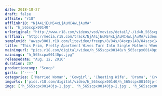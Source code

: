 ```yaml
---
date: 2018-10-27
draft: false
affsite: "r18"
afflinkr18: "NjA4LjEuMS4xLjAuMC4wLjAuMA"
url: "h_565scpx00140"
urloriginal: "http://www.r18.com/videos/vod/movies/detail/-/id=h_565scpx00140"
urlfinal: "http://media.r18.com/track/NjA4LjEuMS4xLjAuMC4wLjAuMA/videos/vod/movies/detail/-/id=h_565scpx00140"
samplevid: "awspv3001.r18.com/litevideo/freepv/8/84s/84scpx140/84scpx140_dmb_w.mp4"
title: "This Prim, Pretty Apartment Wives Turn Into Single Mothers When Their Husbands Get Transferred Away For Work! Nobody's Pumping Those Lonely Pussies - We've Heard That They're So Desperate They'll Ride Any Old Dick, But Is It True?"
mainimgurl: "pics.r18.com/digital/video/h_565scpx00140/h_565scpx00140ps.jpg"
mainimgs: "h_565scpx00140ps.jpg"
releasedate: "Aug. 12, 2016"
duration: 207
productioncomp: "Scoop"
girls: ['----']
categories: ['Married Woman', 'Cowgirl', 'Cheating Wife', 'Drama', 'Creampie', 'Hi-Def']
imgurls: ['pics.r18.com/digital/video/h_565scpx00140/h_565scpx00140jp-1.jpg', 'pics.r18.com/digital/video/h_565scpx00140/h_565scpx00140jp-2.jpg', 'pics.r18.com/digital/video/h_565scpx00140/h_565scpx00140jp-3.jpg', 'pics.r18.com/digital/video/h_565scpx00140/h_565scpx00140jp-4.jpg', 'pics.r18.com/digital/video/h_565scpx00140/h_565scpx00140jp-5.jpg', 'pics.r18.com/digital/video/h_565scpx00140/h_565scpx00140jp-6.jpg', 'pics.r18.com/digital/video/h_565scpx00140/h_565scpx00140jp-7.jpg', 'pics.r18.com/digital/video/h_565scpx00140/h_565scpx00140jp-8.jpg', 'pics.r18.com/digital/video/h_565scpx00140/h_565scpx00140jp-9.jpg', 'pics.r18.com/digital/video/h_565scpx00140/h_565scpx00140jp-10.jpg', 'pics.r18.com/digital/video/h_565scpx00140/h_565scpx00140jp-11.jpg', 'pics.r18.com/digital/video/h_565scpx00140/h_565scpx00140jp-12.jpg', 'pics.r18.com/digital/video/h_565scpx00140/h_565scpx00140jp-13.jpg', 'pics.r18.com/digital/video/h_565scpx00140/h_565scpx00140jp-14.jpg', 'pics.r18.com/digital/video/h_565scpx00140/h_565scpx00140jp-15.jpg', 'pics.r18.com/digital/video/h_565scpx00140/h_565scpx00140jp-16.jpg', 'pics.r18.com/digital/video/h_565scpx00140/h_565scpx00140jp-17.jpg', 'pics.r18.com/digital/video/h_565scpx00140/h_565scpx00140jp-18.jpg', 'pics.r18.com/digital/video/h_565scpx00140/h_565scpx00140jp-19.jpg', 'pics.r18.com/digital/video/h_565scpx00140/h_565scpx00140jp-20.jpg']
imgs: ['h_565scpx00140jp-1.jpg', 'h_565scpx00140jp-2.jpg', 'h_565scpx00140jp-3.jpg', 'h_565scpx00140jp-4.jpg', 'h_565scpx00140jp-5.jpg', 'h_565scpx00140jp-6.jpg', 'h_565scpx00140jp-7.jpg', 'h_565scpx00140jp-8.jpg', 'h_565scpx00140jp-9.jpg', 'h_565scpx00140jp-10.jpg', 'h_565scpx00140jp-11.jpg', 'h_565scpx00140jp-12.jpg', 'h_565scpx00140jp-13.jpg', 'h_565scpx00140jp-14.jpg', 'h_565scpx00140jp-15.jpg', 'h_565scpx00140jp-16.jpg', 'h_565scpx00140jp-17.jpg', 'h_565scpx00140jp-18.jpg', 'h_565scpx00140jp-19.jpg', 'h_565scpx00140jp-20.jpg']
---
```

